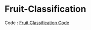 # Fruit-Classification

Code : [Fruit Classification Code](Final_Fruit_detection/Final_Fruit_detection.md)
